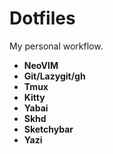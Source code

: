 # Dotfiles

My personal workflow.

- **NeoVIM**
- **Git/Lazygit/gh**
- **Tmux**
- **Kitty**
- **Yabai**
- **Skhd**
- **Sketchybar**
- **Yazi**

